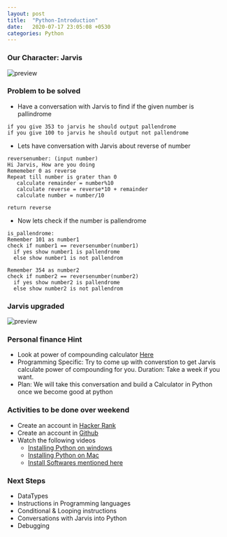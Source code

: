 ```yaml
---
layout: post
title:  "Python-Introduction"
date:   2020-07-17 23:05:08 +0530
categories: Python
---
```

### Our Character: Jarvis
![preview](../../../../assets/python04.png)

### Problem to be solved
* Have a conversation with Jarvis to find if the given number is pallindrome
```
if you give 353 to jarvis he should output pallendrome
if you give 100 to jarvis he should output not pallendrome
```

* Lets have conversation with Jarvis about reverse of number
```
reversenumber: (input number)
Hi Jarvis, How are you doing
Rememeber 0 as reverse
Repeat till number is grater than 0
   calculate remainder = number%10
   calculate reverse = reverse*10 + remainder
   calculate number = number/10

return reverse
```

* Now lets check if the number is pallendrome
```
is_pallendrome:
Remember 101 as number1
check if number1 == reversenumber(number1)
  if yes show number1 is pallendrome
  else show number1 is not pallendrom

Remember 354 as number2
check if number2 == reversenumber(number2)
  if yes show number2 is pallendrome
  else show number2 is not pallendrom
```


### Jarvis upgraded
![preview](../../../../assets/python05.png)

### Personal finance Hint
* Look at power of compounding calculator [Here](https://www.moneycontrol.com/personal-finance/tools/magic-of-compounding-tool.html?classic=true)
* Programming Specific: Try to come up with converstion to get Jarvis calculate power of compounding for you. Duration: Take a week if you want.
* Plan: We will take this conversation and build a Calculator in Python once we become good at python

### Activities to be done over weekend
* Create an account in [Hacker Rank](https://www.hackerrank.com/dashboard)
* Create an account in [Github](https://github.com/)
* Watch the following videos
  * [Installing Python on windows](https://www.youtube.com/watch?v=6mtGukS3-08&list=PLuVH8Jaq3mLt7UwV-2SaktPjLwvODDQ54&index=3)
  * [Installing Python on Mac](https://learningthoughts.academy/2020/02/23/installing-python-on-mac/)
  * [Install Softwares mentioned here](https://www.youtube.com/watch?v=mRILfUNbsIo)

### Next Steps
* DataTypes
* Instructions in Programming languages
* Conditional & Looping instructions
* Conversations with Jarvis into Python
* Debugging